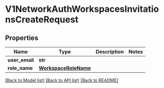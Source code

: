 # V1NetworkAuthWorkspacesInvitationsCreateRequest

## Properties
Name | Type | Description | Notes
------------ | ------------- | ------------- | -------------
**user_email** | **str** |  | 
**role_name** | [**WorkspaceRoleName**](WorkspaceRoleName.md) |  | 

[[Back to Model list]](../README.md#documentation-for-models) [[Back to API list]](../README.md#documentation-for-api-endpoints) [[Back to README]](../README.md)

